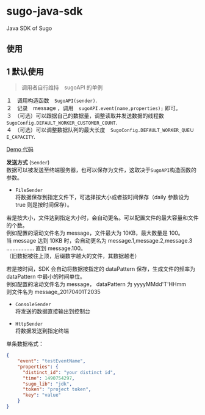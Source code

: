 # sugo-java-sdk
Java SDK of Sugo

## 使用  

## 1 默认使用  
>  调用者自行维持　sugoAPI 的单例

１　调用构造函数　`SugoAPI(sender)`.   
２　记录　message ，调用　`sugoAPI.event(name,properties);` 即可。   
３　（可选）可以跟据自己的数据量，调整读取并发送数据的线程数　`SugoConfig.DEFAULT_WORKER_CUSTOMER_COUNT`.   
４　（可选）可以调整数据队列的最大长度　`SugoConfig.DEFAULT_WORKER_QUEＵE_CAPACITY`.   
   
[Demo 代码](https://github.com/Datafruit/sugo-java-sdk/blob/master/src/main/java/io/sugo/sugojavasdk/SugoAPIDemo.java)   


**发送方式** (`Sender`)  
数据可以被发送至终端服务器，也可以保存为文件，这取决于`SugoAPI`构造函数的参数。   

- `FileSender`   
将数据保存到指定文件下，可选择按大小或者按时间保存（daily 参数设为 true 则是按时间保存）。   

若是按大小，文件达到指定大小时，会自动更名。可以配置文件的最大容量和文件的个数。   
例如配置的滚动文件名为 message，文件最大为 10KB，最大数量是 100。   
当 message 达到 10KB 时，会自动更名为 message.1,message.2,message.3 ……………… 直到 message.100。   
（旧数据被往上顶，后缀数字越大的文件，其数据越老）   

若是按时间，SDK 会自动将数据按指定的 dataPattern 保存，生成文件的频率为 dataPattern 中最小的时间单位。   
例如配置的滚动文件名为 message， dataPattern 为 yyyyMMdd'T'HHmm    
则文件名为 message_20170401T2035   


- `ConsoleSender`  
将发送的数据直接输出到控制台   


- `HttpSender`  
将数据发送到指定终端   


单条数据格式：   
```json   
{
    "event": "testEventName",
    "properties": {
      "distinct_id": "your distinct id",
      "time": 1490754297,
      "sugo_lib": "jdk",
      "token": "project token",
      "key": "value"
    }
}
```   
